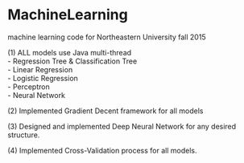# MachineLearning
machine learning code for Northeastern University fall 2015

(1) ALL models use Java multi-thread <br/>
    - Regression Tree & Classification Tree <br/>
    - Linear Regression<br/>
    - Logistic Regression<br/>
    - Perceptron<br/>
    - Neural Network<br/>

(2) Implemented Gradient Decent framework for all models

(3) Designed and implemented Deep Neural Network for any desired structure.

(4) Implemented Cross-Validation process for all models.